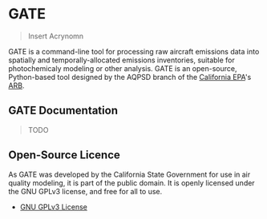 # GATE

> Insert Acrynomn

GATE is a command-line tool for processing raw aircraft emissions data into spatially and temporally-allocated emissions inventories, suitable for photochemicaly modeling or other analysis. GATE is an open-source, Python-based tool designed by the AQPSD branch of the [California EPA][CalEPA]'s [ARB][ARB].

## GATE Documentation

> TODO

## Open-Source Licence

As GATE was developed by the California State Government for use in air quality modeling, it is part of the public domain. It is openly licensed under the GNU GPLv3 license, and free for all to use.

* [GNU GPLv3 License](LICENSE)


[ARB]: http://www.arb.ca.gov/homepage.htm
[CalEPA]: http://www.calepa.ca.gov/


